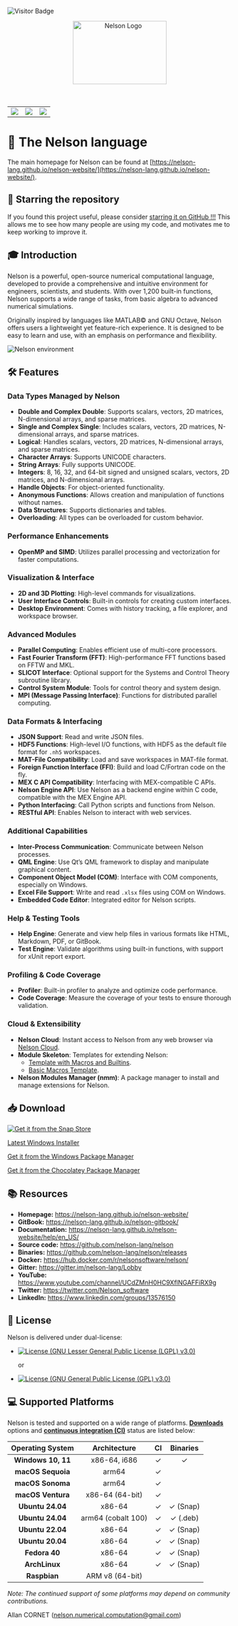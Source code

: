 ![Visitor Badge](https://visitor-badge.laobi.icu/badge?page_id=nelson-lang.nelson)

<div align="center">
  <a href="https://nelson-lang.github.io/nelson-website/" target="_blank">
    <img src="https://github.com/nelson-lang/nelson/blob/master/resources/banner_nelson_small.png?raw=true" alt="Nelson Logo" width="210" height="142"></img>
  </a>
</div>
<br>
<br>

<table>
  <tr>
    <td>
      <a href="https://github.com/nelson-lang/nelson/actions/workflows/ccpp.yml"><img src='https://github.com/nelson-lang/nelson/workflows/C%2FC%2B%2B%20CI/badge.svg'/></a>
    </td>
    <td>
      <a href="https://github.com/nelson-lang/nelson/actions/workflows/codeql-analysis-cpp.yml"><img src='https://github.com/nelson-lang/nelson/actions/workflows/codeql-analysis-cpp.yml/badge.svg'/></a>
    </td>
    <td>
      <a href="https://bestpractices.coreinfrastructure.org/projects/602"><img src='https://bestpractices.coreinfrastructure.org/projects/602/badge'/></a>
    </td>
  </tr>
</table>

# 🚀 The Nelson language

The main homepage for Nelson can be found at [https://nelson-lang.github.io/nelson-website/](https://nelson-lang.github.io/nelson-website/).

## 🌟 **Starring the repository**

If you found this project useful, please consider [starring it on GitHub !!!](https://github.com/nelson-lang/nelson/stargazers) This allows me to see how many people are using my code, and motivates me to keep working to improve it.

## 🎓 **Introduction**

Nelson is a powerful, open-source numerical computational language, developed to provide a comprehensive and intuitive environment for engineers, scientists, and students. With over 1,200 built-in functions, Nelson supports a wide range of tasks, from basic algebra to advanced numerical simulations.

Originally inspired by languages like MATLAB© and GNU Octave, Nelson offers users a lightweight yet feature-rich experience. It is designed to be easy to learn and use, with an emphasis on performance and flexibility.

![Nelson environment](https://github.com/nelson-lang/nelson-website/blob/master/images/Nelson-windows.png?raw=true)

## 🛠️ **Features**

### Data Types Managed by Nelson

- **Double and Complex Double**: Supports scalars, vectors, 2D matrices, N-dimensional arrays, and sparse matrices.
- **Single and Complex Single**: Includes scalars, vectors, 2D matrices, N-dimensional arrays, and sparse matrices.
- **Logical**: Handles scalars, vectors, 2D matrices, N-dimensional arrays, and sparse matrices.
- **Character Arrays**: Supports UNICODE characters.
- **String Arrays**: Fully supports UNICODE.
- **Integers**: 8, 16, 32, and 64-bit signed and unsigned scalars, vectors, 2D matrices, and N-dimensional arrays.
- **Handle Objects**: For object-oriented functionality.
- **Anonymous Functions**: Allows creation and manipulation of functions without names.
- **Data Structures**: Supports dictionaries and tables.
- **Overloading**: All types can be overloaded for custom behavior.

### Performance Enhancements

- **OpenMP and SIMD**: Utilizes parallel processing and vectorization for faster computations.

### Visualization & Interface

- **2D and 3D Plotting**: High-level commands for visualizations.
- **User Interface Controls**: Built-in controls for creating custom interfaces.
- **Desktop Environment**: Comes with history tracking, a file explorer, and workspace browser.

### Advanced Modules

- **Parallel Computing**: Enables efficient use of multi-core processors.
- **Fast Fourier Transform (FFT)**: High-performance FFT functions based on FFTW and MKL.
- **SLICOT Interface**: Optional support for the Systems and Control Theory subroutine library.
- **Control System Module**: Tools for control theory and system design.
- **MPI (Message Passing Interface)**: Functions for distributed parallel computing.

### Data Formats & Interfacing

- **JSON Support**: Read and write JSON files.
- **HDF5 Functions**: High-level I/O functions, with HDF5 as the default file format for `.nh5` workspaces.
- **MAT-File Compatibility**: Load and save workspaces in MAT-file format.
- **Foreign Function Interface (FFI)**: Build and load C/Fortran code on the fly.
- **MEX C API Compatibility**: Interfacing with MEX-compatible C APIs.
- **Nelson Engine API**: Use Nelson as a backend engine within C code, compatible with the MEX Engine API.
- **Python Interfacing**: Call Python scripts and functions from Nelson.
- **RESTful API**: Enables Nelson to interact with web services.

### Additional Capabilities

- **Inter-Process Communication**: Communicate between Nelson processes.
- **QML Engine**: Use Qt’s QML framework to display and manipulate graphical content.
- **Component Object Model (COM)**: Interface with COM components, especially on Windows.
- **Excel File Support**: Write and read `.xlsx` files using COM on Windows.
- **Embedded Code Editor**: Integrated editor for Nelson scripts.

### Help & Testing Tools

- **Help Engine**: Generate and view help files in various formats like HTML, Markdown, PDF, or GitBook.
- **Test Engine**: Validate algorithms using built-in functions, with support for xUnit report export.

### Profiling & Code Coverage

- **Profiler**: Built-in profiler to analyze and optimize code performance.
- **Code Coverage**: Measure the coverage of your tests to ensure thorough validation.

### Cloud & Extensibility

- **Nelson Cloud**: Instant access to Nelson from any web browser via [Nelson Cloud](https://www.npmjs.com/package/nelson-cloud).
- **Module Skeleton**: Templates for extending Nelson:
  - [Template with Macros and Builtins](https://github.com/nelson-lang/module_skeleton).
  - [Basic Macros Template](https://github.com/nelson-lang/module_skeleton_basic).
- **Nelson Modules Manager (nmm)**: A package manager to install and manage extensions for Nelson.

## 📥 **Download**

[![Get it from the Snap Store](https://snapcraft.io/static/images/badges/en/snap-store-black.svg)](https://snapcraft.io/nelson)

[Latest Windows Installer](https://github.com/nelson-lang/nelson/releases)

[Get it from the Windows Package Manager](https://winstall.app/apps/NelsonNumericalSoftware.Nelson)

[Get it from the Chocolatey Package Manager](https://community.chocolatey.org/packages/nelson)

## 📚 **Resources**

- **Homepage:** <https://nelson-lang.github.io/nelson-website/>
- **GitBook:** <https://nelson-lang.github.io/nelson-gitbook/>
- **Documentation:** <https://nelson-lang.github.io/nelson-website/help/en_US/>
- **Source code:** <https://github.com/nelson-lang/nelson>
- **Binaries:** <https://github.com/nelson-lang/nelson/releases>
- **Docker:** <https://hub.docker.com/r/nelsonsoftware/nelson/>
- **Gitter:** <https://gitter.im/nelson-lang/Lobby>
- **YouTube:** <https://www.youtube.com/channel/UCdZMnH0HC9XflNGAFFiRX9g>
- **Twitter:** <https://twitter.com/Nelson_software>
- **LinkedIn:** <https://www.linkedin.com/groups/13576150>

## 📜 **License**

Nelson is delivered under dual-license:

- [![License (GNU Lesser General Public License (LGPL) v3.0)](<https://img.shields.io/badge/License-GNU%20Lesser%20General%20Public%20License%20(LGPL)%20v3.0-blue.svg?style=flat-square>)](https://opensource.org/licenses/LGPL-3.0)

  or

- [![License (GNU General Public License (GPL) v3.0)](<https://img.shields.io/badge/license-GNU%20General%20Public%20License%20(GPL)%20v3.0-blue.svg?style=flat-square>)](https://opensource.org/licenses/GPL-3.0)

## 💻 **Supported Platforms**

Nelson is tested and supported on a wide range of platforms. **[Downloads](https://github.com/nelson-lang/nelson/releases)** options and **[continuous integration (CI)](https://github.com/nelson-lang/nelson/actions/workflows/ccpp.yml)** status are listed below:

| **Operating System** |  **Architecture**  | **CI** | **Binaries** |
| :------------------: | :----------------: | :----: | :----------: |
|  **Windows 10, 11**  |    x86-64, i686    |   ✓    |      ✓       |
|  **macOS Sequoia**   |       arm64        |   ✓    |              |
|   **macOS Sonoma**   |       arm64        |   ✓    |              |
|  **macOS Ventura**   |  x86-64 (64-bit)   |   ✓    |              |
|   **Ubuntu 24.04**   |       x86-64       |   ✓    |   ✓ (Snap)   |
|   **Ubuntu 24.04**   | arm64 (cobalt 100) |   ✓    |   ✓ (.deb)   |
|   **Ubuntu 22.04**   |       x86-64       |   ✓    |   ✓ (Snap)   |
|   **Ubuntu 20.04**   |       x86-64       |   ✓    |   ✓ (Snap)   |
|    **Fedora 40**     |       x86-64       |   ✓    |   ✓ (Snap)   |
|    **ArchLinux**     |       x86-64       |   ✓    |   ✓ (Snap)   |
|     **Raspbian**     |  ARM v8 (64-bit)   |        |              |

_Note: The continued support of some platforms may depend on community contributions._

Allan CORNET (nelson.numerical.computation@gmail.com)
